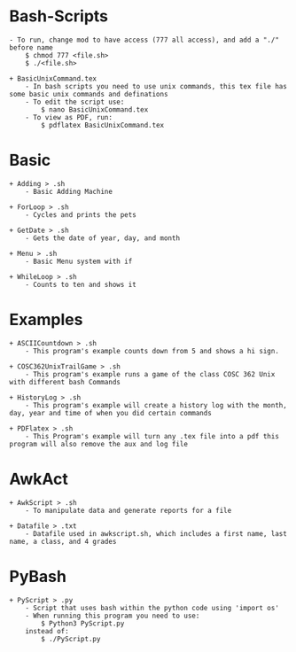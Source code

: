 # Bash-Scripts
    - To run, change mod to have access (777 all access), and add a "./" before name
        $ chmod 777 <file.sh>
        $ ./<file.sh> 

    + BasicUnixCommand.tex
        - In bash scripts you need to use unix commands, this tex file has some basic unix commands and definations
        - To edit the script use:
            $ nano BasicUnixCommand.tex
        - To view as PDF, run:
            $ pdflatex BasicUnixCommand.tex

# Basic
    + Adding > .sh
        - Basic Adding Machine

    + ForLoop > .sh
        - Cycles and prints the pets 

    + GetDate > .sh
        - Gets the date of year, day, and month

    + Menu > .sh
        - Basic Menu system with if
    
    + WhileLoop > .sh
        - Counts to ten and shows it

# Examples
    + ASCIICountdown > .sh
        - This program's example counts down from 5 and shows a hi sign.

    + COSC362UnixTrailGame > .sh
        - This program's example runs a game of the class COSC 362 Unix with different bash Commands
    
    + HistoryLog > .sh
        - This program's example will create a history log with the month, day, year and time of when you did certain commands
    
    + PDFlatex > .sh
        - This Program's example will turn any .tex file into a pdf this program will also remove the aux and log file

# AwkAct
    + AwkScript > .sh
        - To manipulate data and generate reports for a file 

    + Datafile > .txt
        - Datafile used in awkscript.sh, which includes a first name, last name, a class, and 4 grades

# PyBash
    + PyScript > .py
        - Script that uses bash within the python code using 'import os'
        - When running this program you need to use: 
            $ Python3 PyScript.py
        instead of:
            $ ./PyScript.py